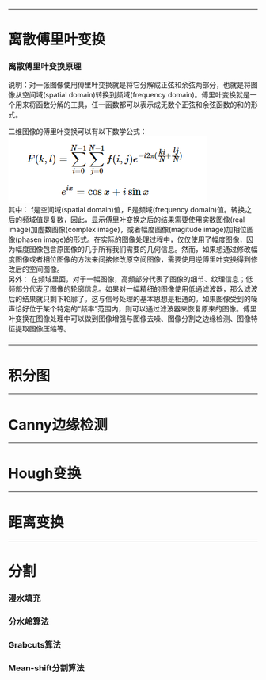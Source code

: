 ----------------------------------------------------------------------
# 离散傅里叶变换
### 离散傅里叶变换原理
说明：对一张图像使用傅里叶变换就是将它分解成正弦和余弦两部分，也就是将图像从空间域(spatial domain)转换到频域(frequency domain)。傅里叶变换就是一个用来将函数分解的工具，任一函数都可以表示成无数个正弦和余弦函数的和的形式。  

二维图像的傅里叶变换可以有以下数学公式：  
![image](https://github.com/Otto-Xu/MyCodeRepository/blob/master/OpenCv/LearningOpenCv3/12.%20Image%20Analysis/%E4%BA%8C%E7%BB%B4%E5%9B%BE%E5%83%8F%E7%9A%84%20%E5%82%85%E9%87%8C%E5%8F%B6%E5%8F%98%E6%8D%A2%E5%85%AC%E5%BC%8F.png)  
其中： f是空间域(spatial domain)值，F是频域(frequency domain)值。转换之后的频域值是复数，因此，显示傅里叶变换之后的结果需要使用实数图像(real image)加虚数图像(complex image)，或者幅度图像(magitude image)加相位图像(phasen image)的形式。在实际的图像处理过程中，仅仅使用了幅度图像，因为幅度图像包含原图像的几乎所有我们需要的几何信息。然而，如果想通过修改幅度图像或者相位图像的方法来间接修改原空间图像，需要使用逆傅里叶变换得到修改后的空间图像。  
另外： 在频域里面，对于一幅图像，高频部分代表了图像的细节、纹理信息；低频部分代表了图像的轮廓信息。如果对一幅精细的图像使用低通滤波器，那么滤波后的结果就只剩下轮廓了。这与信号处理的基本思想是相通的。如果图像受到的噪声恰好位于某个特定的“频率”范围内，则可以通过滤波器来恢复原来的图像。傅里叶变换在图像处理中可以做到图像增强与图像去噪、图像分割之边缘检测、图像特征提取图像压缩等。
### 
----------------------------------------------------------------------
# 积分图
----------------------------------------------------------------------
# Canny边缘检测
----------------------------------------------------------------------
# Hough变换
----------------------------------------------------------------------
# 距离变换
----------------------------------------------------------------------
# 分割
### 漫水填充
### 分水岭算法
### Grabcuts算法
### Mean-shift分割算法
